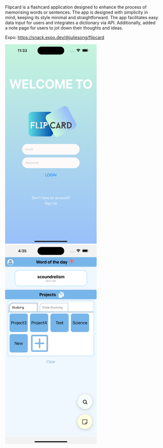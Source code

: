 Flipcard is a flashcard application designed to enhance the process of memorising words or sentences. The app is designed with simplicity in mind, keeping its style minimal and straightforward. The app facilitates easy data input for users and integrates a dictionary via API. Additionally, added a note page for users to jot down their thoughts and ideas.

Expo: https://snack.expo.dev/@juliesong/flipcard

<img src="Simulator Screenshot - iPhone 14 Pro Max - 2023-08-24 at 11.33.12.png" width="300">
<img src="Simulator Screenshot - iPhone 14 Pro Max - 2023-08-30 at 16.35.20.png" width="300">


